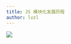 ```yaml
---
title: JS 模块化发展历程
author: lvzl
---
```


<img src="https://mp-780ec593-98c3-47c6-9328-1690ac79007b.cdn.bspapp.com/images//模块化发展历程.jpg" />
